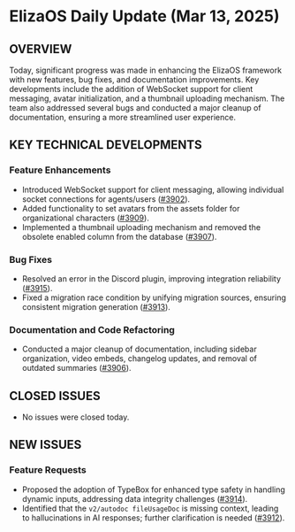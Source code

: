 # ElizaOS Daily Update (Mar 13, 2025)

## OVERVIEW 
Today, significant progress was made in enhancing the ElizaOS framework with new features, bug fixes, and documentation improvements. Key developments include the addition of WebSocket support for client messaging, avatar initialization, and a thumbnail uploading mechanism. The team also addressed several bugs and conducted a major cleanup of documentation, ensuring a more streamlined user experience.

## KEY TECHNICAL DEVELOPMENTS

### Feature Enhancements
- Introduced WebSocket support for client messaging, allowing individual socket connections for agents/users ([#3902](https://github.com/elizaos/eliza/pull/3902)).
- Added functionality to set avatars from the assets folder for organizational characters ([#3909](https://github.com/elizaos/eliza/pull/3909)).
- Implemented a thumbnail uploading mechanism and removed the obsolete enabled column from the database ([#3907](https://github.com/elizaos/eliza/pull/3907)).

### Bug Fixes
- Resolved an error in the Discord plugin, improving integration reliability ([#3915](https://github.com/elizaos/eliza/pull/3915)).
- Fixed a migration race condition by unifying migration sources, ensuring consistent migration generation ([#3913](https://github.com/elizaos/eliza/pull/3913)).

### Documentation and Code Refactoring
- Conducted a major cleanup of documentation, including sidebar organization, video embeds, changelog updates, and removal of outdated summaries ([#3906](https://github.com/elizaos/eliza/pull/3906)).

## CLOSED ISSUES
- No issues were closed today.

## NEW ISSUES
### Feature Requests
- Proposed the adoption of TypeBox for enhanced type safety in handling dynamic inputs, addressing data integrity challenges ([#3914](https://github.com/elizaos/eliza/issues/3914)).
- Identified that the `v2/autodoc fileUsageDoc` is missing context, leading to hallucinations in AI responses; further clarification is needed ([#3912](https://github.com/elizaos/eliza/issues/3912)).